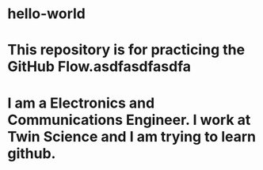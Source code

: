 # hello-world
# This repository is for practicing the GitHub Flow.asdfasdfasdfa
# I am a Electronics and Communications Engineer. I work at Twin Science and I am trying to learn github.
